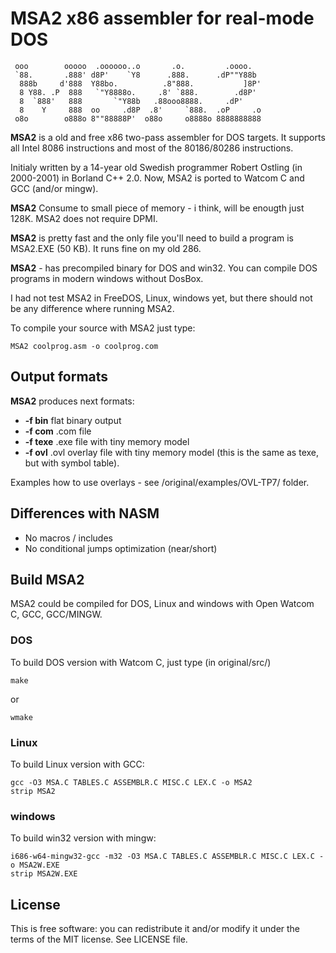# MSA2 x86 assembler for real-mode DOS

     ooo        ooooo  .oooooo..o       .o.         .oooo.
     `88.       .888' d8P'    `Y8      .888.      .dP""Y88b
      888b     d'888  Y88bo.          .8"888.           ]8P'
      8 Y88. .P  888   `"Y8888o.     .8' `888.        .d8P'
      8  `888'   888       `"Y88b   .88ooo8888.     .dP'
      8    Y     888  oo     .d8P  .8'     `888.  .oP     .o
     o8o        o888o 8""88888P'  o88o     o8888o 8888888888

**MSA2** is a old and free x86 two-pass assembler for DOS targets.
It supports all Intel 8086 instructions and most of the 80186/80286
instructions.

Initialy written by a 14-year old Swedish programmer Robert Ostling
(in 2000-2001) in Borland C++ 2.0. Now, MSA2 is ported to Watcom C
and GCC (and/or mingw).

**MSA2** Consume to small piece of memory - i think, will be enougth
just 128K. MSA2 does not require DPMI.

**MSA2** is pretty fast and the only file you'll need to build a program
is MSA2.EXE (50 KB). It runs fine on my old 286.

**MSA2** - has precompiled binary for DOS and win32. You can compile
DOS programs in modern windows without DosBox.

I had not test MSA2 in FreeDOS, Linux, windows yet, but there should
not be any difference where running MSA2.

To compile your source with MSA2 just type:

    MSA2 coolprog.asm -o coolprog.com

## Output formats

**MSA2** produces next formats:

* **-f bin** flat binary output
* **-f com** .com file
* **-f texe** .exe file with tiny memory model
* **-f ovl** .ovl overlay file with tiny memory model (this is the same
as texe, but with symbol table).

Examples how to use overlays - see /original/examples/OVL-TP7/ folder.

## Differences with NASM

* No macros / includes
* No conditional jumps optimization (near/short)

## Build MSA2

MSA2 could be compiled for DOS, Linux and windows with Open Watcom C,
GCC, GCC/MINGW.

### DOS

To build DOS version with Watcom C, just type (in original/src/)

    make

or

    wmake

### Linux

To build Linux version with GCC:

    gcc -O3 MSA.C TABLES.C ASSEMBLR.C MISC.C LEX.C -o MSA2
    strip MSA2

### windows

To build win32 version with mingw:

    i686-w64-mingw32-gcc -m32 -O3 MSA.C TABLES.C ASSEMBLR.C MISC.C LEX.C -o MSA2W.EXE
    strip MSA2W.EXE

## License

This is free software: you can redistribute it and/or modify it under
the terms of the MIT license. See LICENSE file.

